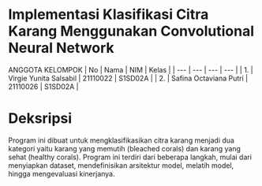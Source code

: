 # Implementasi Klasifikasi Citra Karang Menggunakan Convolutional Neural Network 
ANGGOTA KELOMPOK
| No | Nama | NIM | Kelas |
| --- | --- | --- | --- |
| 1. | Virgie Yunita Salsabil | 21110022 | S1SD02A |
| 2. | Safina Octaviana Putri | 21110026 | S1SD02A |

# Deksripsi
Program ini dibuat untuk mengklasifikasikan citra karang menjadi dua kategori yaitu karang yang memutih (bleached corals) dan karang yang sehat (healthy corals). Program ini terdiri dari beberapa langkah, mulai dari menyiapkan dataset, mendefinisikan arsitektur model, melatih model, hingga mengevaluasi kinerjanya.
